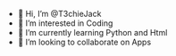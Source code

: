 - 👋 Hi, I’m @T3chieJack
- 👀 I’m interested in Coding 
- 🌱 I’m currently learning Python and Html
- 💞️ I’m looking to collaborate on Apps

<!---
T3chieJack/T3chieJack is a ✨ special ✨ repository because its `README.md` (this file) appears on your GitHub profile.
You can click the Preview link to take a look at your changes.
--->
